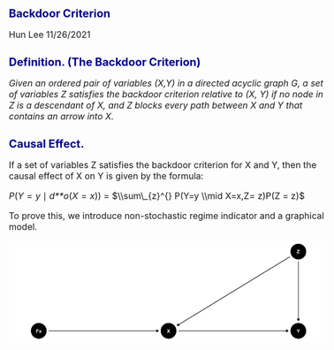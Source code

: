 Backdoor Criterion
================
Hun Lee
11/26/2021

<style type="text/css">

body{
   font-size: 16px;
}

h1.title {
  font-size: 25px;
  color: DarkRed;
}

h1 { /* Header 1 */
  font-size: 20px;
  color: DarkBlue;
}

</style>

# Definition. (The Backdoor Criterion)

*Given an ordered pair of variables (X,Y) in a directed acyclic graph G,
a set of variables Z satisfies the backdoor criterion relative to (X, Y)
if no node in Z is a descendant of X, and Z blocks every path between X
and Y that contains an arrow into X.*

# Causal Effect.

If a set of variables Z satisfies the backdoor criterion for X and Y,
then the causal effect of X on Y is given by the formula:

*P*(*Y* = *y* ∣ *d**o*(*X* = *x*)) =
$\\sum\_{z}^{} P(Y=y \\mid X=x,Z= z)P(Z = z)$

To prove this, we introduce non-stochastic regime indicator and a
graphical model.

![](Backdoor-Criterion_files/figure-gfm/unnamed-chunk-2-1.png)<!-- -->
